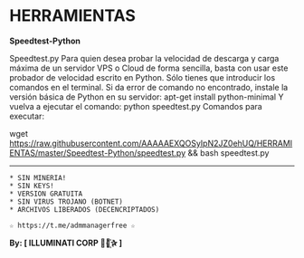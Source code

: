 ﻿# HERRAMIENTAS

**Speedtest-Python**

Speedtest.py Para quien desea probar la velocidad de descarga y carga máxima de un servidor VPS o Cloud de forma sencilla, basta con usar este probador de velocidad escrito en Python. Sólo tienes que introducir los comandos en el terminal.
Si da error de comando no encontrado, instale la versión básica de Python en su servidor: apt-get install python-minimal Y vuelva a ejecutar el comando: python speedtest.py
Comandos para executar: 

wget https://raw.githubusercontent.com/AAAAAEXQOSyIpN2JZ0ehUQ/HERRAMIENTAS/master/Speedtest-Python/speedtest.py && bash speedtest.py

-------------------------------------------------------------------------------

```
* SIN MINERIA! 
* SIN KEYS! 
* VERSION GRATUITA 
* SIN VIRUS TROJANO (BOTNET) 
* ARCHIVOS LIBERADOS (DECENCRIPTADOS)
```

```
☆ https://t.me/admmanagerfree ☆

```

**By: [ ILLUMINATI CORP ⃘⃤꙰✰ ]**